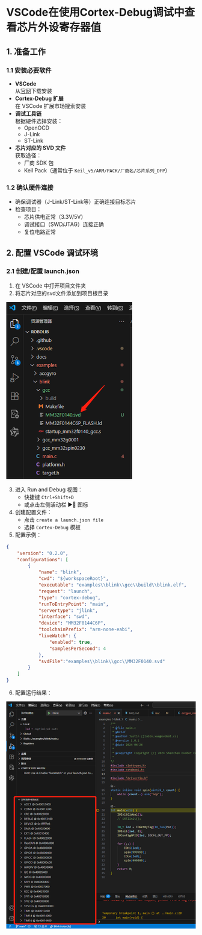 # VSCode在使用Cortex-Debug调试中查看芯片外设寄存器值

## 1. 准备工作

### 1.1 安装必要软件
- **VSCode**  
  从[官网](https://code.visualstudio.com/)下载安装
- **Cortex-Debug 扩展**  
  在 VSCode 扩展市场搜索安装
- **调试工具链**  
  根据硬件选择安装：
  - OpenOCD
  - J-Link
  - ST-Link
- **芯片对应的 SVD 文件**  
  获取途径：
  - 厂商 SDK 包
  - Keil Pack（通常位于 `Keil_v5/ARM/PACK/厂商名/芯片系列_DFP`）

### 1.2 确认硬件连接
- 确保调试器（J-Link/ST-Link等）正确连接目标芯片
- 检查项目：
  - 芯片供电正常（3.3V/5V）
  - 调试接口（SWD/JTAG）连接正确
  - 复位电路正常

## 2. 配置 VSCode 调试环境

### 2.1 创建/配置 launch.json
1. 在 VSCode 中打开项目文件夹
2. 将芯片对应的svd文件添加到项目根目录

![image](images/vscode-cortex-debug-peripheral-registers-01.png)

3. 进入 Run and Debug 视图：
   - 快捷键 `Ctrl+Shift+D`
   - 或点击左侧活动栏 ▶️🐞 图标
4. 创建配置文件：
   - 点击 `create a launch.json file`
   - 选择 `Cortex-Debug` 模板
5. 配置示例：

```json
{
    "version": "0.2.0",
    "configurations": [
        {
            "name": "blink",
            "cwd": "${workspaceRoot}",
            "executable": "examples\\blink\\gcc\\build\\blink.elf",
            "request": "launch",
            "type": "cortex-debug",
            "runToEntryPoint": "main",
            "servertype": "jlink",
            "interface": "swd",
            "device": "MM32F0144C6P",
            "toolchainPrefix": "arm-none-eabi",
            "liveWatch": {
                "enabled": true,
                "samplesPerSecond": 4
            },
            "svdFile":"examples\\blink\\gcc\\MM32F0140.svd"
        }
    ]
}
```
6. 配置运行结果：

![image](images/vscode-cortex-debug-peripheral-registers-02.png)

